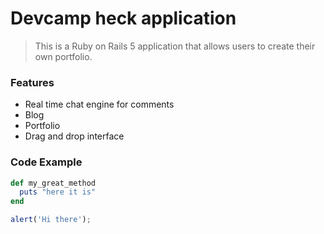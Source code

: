 # Devcamp heck application

> This is a Ruby on Rails 5 application that allows users to create their own portfolio.

### Features

- Real time chat engine for comments
- Blog
- Portfolio
- Drag and drop interface

### Code Example

```ruby
def my_great_method
  puts "here it is"
end
```

```javascript
alert('Hi there');
```